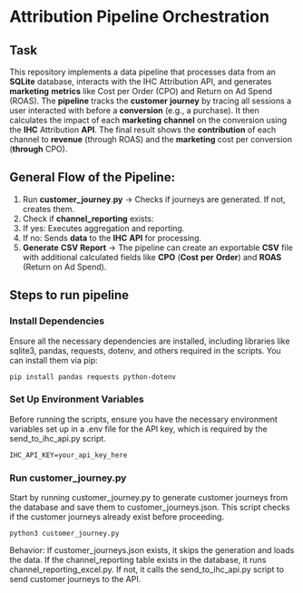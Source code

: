 # Attribution Pipeline Orchestration

## Task

This repository implements a data pipeline that processes data from an **SQLite** database, interacts with the IHC Attribution API, and generates **marketing** **metrics** like Cost per Order (CPO) and Return on Ad Spend (ROAS).
The **pipeline** tracks the **customer** **journey** by tracing all sessions a user interacted with before a **conversion** (e.g., a purchase). It then calculates the impact of each **marketing** **channel** on the conversion using the **IHC** Attribution **API**. The final result shows the **contribution** of each channel to **revenue** (through ROAS) and the **marketing** cost per conversion (**through** CPO).

## General Flow of the Pipeline:

1. Run **customer_journey**.**py** → Checks if journeys are generated. If not, creates them.
2. Check if **channel_reporting** exists:
3. If yes: Executes aggregation and reporting.
4. If no: Sends **data** to the **IHC** **API** for processing.
5. **Generate** **CSV** **Report** → The pipeline can create an exportable **CSV** file with additional calculated fields like **CPO** (**Cost** **per** **Order**) and **ROAS** (Return on Ad Spend).
   
## Steps to run pipeline
### Install Dependencies
Ensure all the necessary dependencies are installed, including libraries like sqlite3, pandas, requests, dotenv, and others required in the scripts. You can install them via pip:
```
pip install pandas requests python-dotenv
```
### Set Up Environment Variables
Before running the scripts, ensure you have the necessary environment variables set up in a .env file for the API key, which is required by the send_to_ihc_api.py script. 
```
IHC_API_KEY=your_api_key_here
```
###  Run customer_journey.py
Start by running customer_journey.py to generate customer journeys from the database and save them to customer_journeys.json. This script checks if the customer journeys already exist before proceeding.
```
python3 customer_journey.py
```
Behavior:
If customer_journeys.json exists, it skips the generation and loads the data.
If the channel_reporting table exists in the database, it runs channel_reporting_excel.py.
If not, it calls the send_to_ihc_api.py script to send customer journeys to the API.



